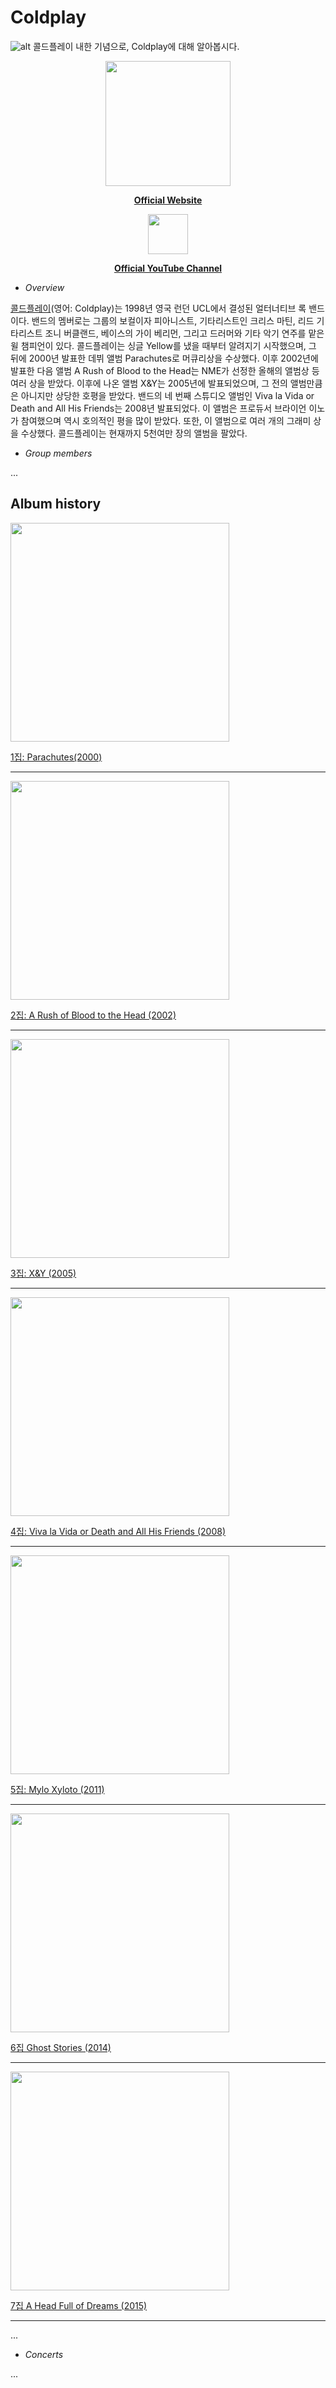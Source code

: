 # Coldplay

![alt](IMG/cover_img.jpg)
콜드플레이 내한 기념으로, Coldplay에 대해 알아봅시다.



<p align="center">
  <img src="IMG/7-2.gif?raw=true" width="200"/>
</p>
<p align="center">
<b><a href="http://www.coldplay.com/" target="_blank">Official Website</a></b>
</p>


<p align="center">
  <img src="IMG/youtube.png" width="64"/>
</p>
<p align="center">
<b><a href="https://www.youtube.com/user/ColdplayVEVO" target="_blank">Official YouTube Channel</a></b>
</p>


- *Overview*

[콜드플레이](https://ko.wikipedia.org/wiki/%EC%BD%9C%EB%93%9C%ED%94%8C%EB%A0%88%EC%9D%B4)(영어: Coldplay)는 1998년 영국 런던 UCL에서 결성된 얼터너티브 록 밴드이다. 밴드의 멤버로는 그룹의 보컬이자 피아니스트, 기타리스트인 크리스 마틴, 리드 기타리스트 조니 버클랜드, 베이스의 가이 베리먼, 그리고 드러머와 기타 악기 연주를 맡은 윌 챔피언이 있다. 콜드플레이는 싱글 Yellow를 냈을 때부터 알려지기 시작했으며, 그 뒤에 2000년 발표한 데뷔 앨범 Parachutes로 머큐리상을 수상했다. 이후 2002년에 발표한 다음 앨범 A Rush of Blood to the Head는 NME가 선정한 올해의 앨범상 등 여러 상을 받았다. 이후에 나온 앨범 X&Y는 2005년에 발표되었으며, 그 전의 앨범만큼은 아니지만 상당한 호평을 받았다. 밴드의 네 번째 스튜디오 앨범인 Viva la Vida or Death and All His Friends는 2008년 발표되었다. 이 앨범은 프로듀서 브라이언 이노가 참여했으며 역시 호의적인 평을 많이 받았다. 또한, 이 앨범으로 여러 개의 그래미 상을 수상했다. 콜드플레이는 현재까지 5천여만 장의 앨범을 팔았다.


- *Group members*


...

## Album history


<p align="left">
  <img src="IMG/1.jpg?raw=true" width="350"/>
</p>


[1집: Parachutes(2000)](Discography/1_Parachutes.md)

___

<p align="left">
  <img src="IMG/2.jpg?raw=true" width="350"/>
</p>


[2집: A Rush of Blood to the Head (2002)](Discography/2_A%20Rush%20of%20Blood%20to%20the%20Head.md)

___

<p align="left">
  <img src="IMG/3.jpg?raw=true" width="350"/>
</p>


[3집: X&Y (2005)](Discography/3_X%26Y.md)

___

<p align="left">
  <img src="IMG/4.jpg?raw=true" width="350"/>
</p>


[4집: Viva la Vida or Death and All His Friends (2008)](Discography/4_Viva%20la%20Vida%20or%20Death%20and%20All%20His%20Friends.md)

___

<p align="left">
  <img src="IMG/5.jpg?raw=true" width="350"/>
</p>


[5집: Mylo Xyloto (2011)](Discography/5_Mylo%20Xyloto.md)

___

<p align="left">
  <img src="IMG/6.jpg?raw=true" width="350"/>
</p>


[6집 Ghost Stories (2014)](Discography/6_Ghost%20Stories.md)

___

<p align="left">
  <img src="IMG/7-1.jpg?raw=true" width="350"/>
</p>


[7집 A Head Full of Dreams (2015)](Discography/7_A%20Head%20Full%20of%20Dreams.md)

___

...

- *Concerts*


...
